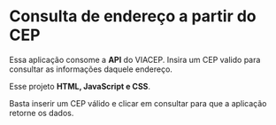# Consulta de endereço a partir do CEP

Essa aplicação consome a **API** do VIACEP. Insira um CEP valido para consultar as informações daquele endereço.

Esse projeto **HTML, JavaScript e CSS**.

Basta inserir um CEP válido e clicar em consultar para que a aplicação retorne os dados.
